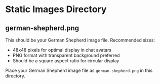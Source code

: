 # Static Images Directory

## german-shepherd.png
This should be your German Shepherd image file. Recommended sizes:
- 48x48 pixels for optimal display in chat avatars
- PNG format with transparent background preferred
- Should be a square aspect ratio for circular display

Place your German Shepherd image file as `german-shepherd.png` in this directory.